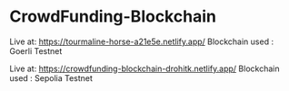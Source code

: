 # CrowdFunding-Blockchain
Live at: https://tourmaline-horse-a21e5e.netlify.app/
Blockchain used : Goerli Testnet


Live at: https://crowdfunding-blockchain-drohitk.netlify.app/
Blockchain used : Sepolia Testnet
